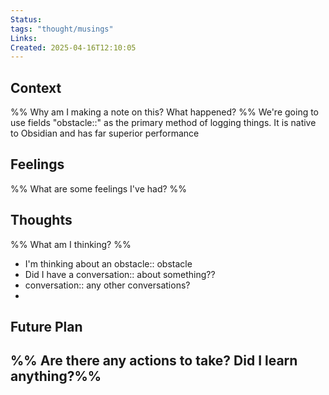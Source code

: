 ```yaml
---
Status: 
tags: "thought/musings"
Links: 
Created: 2025-04-16T12:10:05
---
```

## Context
%% Why am I making a note on this? What happened? %%
We're going to use fields "obstacle::" as the primary method of logging things. It is native to Obsidian and has far superior performance
## Feelings
%% What are some feelings I've had? %%

## Thoughts
%% What am I thinking? %%
- I'm thinking about an obstacle:: obstacle
- Did I have a conversation:: about something??
- conversation:: any other conversations?
- 
## Future Plan
%% Are there any actions to take? Did I learn anything?%%
- 
